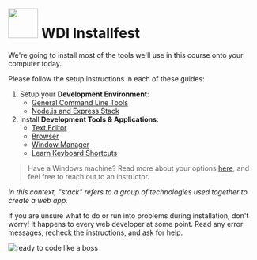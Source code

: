# <img src="https://cloud.githubusercontent.com/assets/7833470/10423298/ea833a68-7079-11e5-84f8-0a925ab96893.png" width="60"> WDI Installfest

We're going to install most of the tools we'll use in this course onto your computer today.

Please follow the setup instructions in each of these guides:

1. Setup your **Development Environment**:
    - [General Command Line Tools](environment-setup)
    - [Node.js and Express Stack](environment-setup/node-express-stack.md)
2. Install **Development Tools & Applications**:
    - [Text Editor](mac-dev-tools/README.md#text-editor)
    - [Browser](mac-dev-tools/README.md#browser)
    - [Window Manager](mac-dev-tools/README.md#window-manager)
    - [Learn Keyboard Shortcuts](mac-dev-tools/README.md#a-word-on-keyboard-shortcuts)

> Have a Windows machine? Read more about your options [here](windows-setup), and feel free to reach out to an instructor.

*In this context, "stack" refers to a group of technologies used together to create a web app.*

If you are unsure what to do or run into problems during installation, don't worry! It happens to every web developer at some point. Read any error messages, recheck the instructions, and ask for help.

![ready to code like a boss](https://giphy.com/gifs/coding-zOvBKUUEERdNm)
